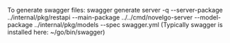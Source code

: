 To generate swagger files:
swagger generate server -q --server-package ../internal/pkg/restapi --main-package ../../cmd/novelgo-server --model-package ../internal/pkg/models --spec swagger.yml
(Typically swagger is installed here: ~/go/bin/swagger)
